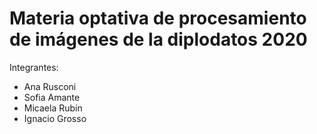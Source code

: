 # Materia optativa de procesamiento de imágenes de la diplodatos 2020

Integrantes:
* Ana Rusconi
* Sofia Amante
* Micaela Rubín
* Ignacio Grosso
